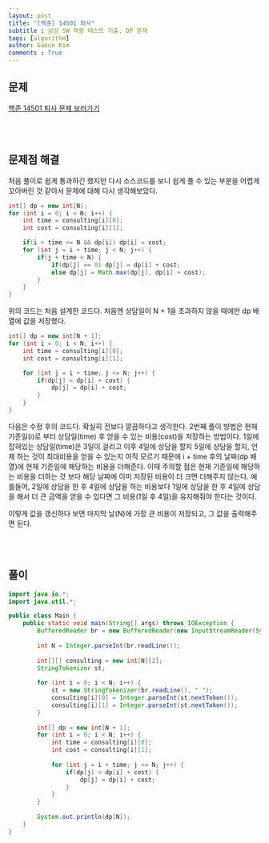 ```yaml
---
layout: post
title: "[백준] 14501 퇴사"
subtitle : 삼성 SW 역량 테스트 기출, DP 문제
tags: [algorithm]
author: Gaeun Kim
comments : True
---
```


<h2>문제</h2>

[백준 14501 퇴사 문제 보러가기](https://www.acmicpc.net/problem/14501)

<br><br>

<h2>문제점 해결</h2>

처음 풀이로 쉽게 통과하긴 했지만 다시 소스코드를 보니 쉽게 풀 수 있는 부분을 어렵게 꼬아버린 것 같아서 문제에 대해 다시 생각해보았다.

```java
int[] dp = new int[N];
for (int i = 0; i < N; i++) {
    int time = consulting[i][0];
    int cost = consulting[i][1];

    if(i + time <= N && dp[i]) dp[i] = cost;
    for (int j = i + time; j < N; j++) {
        if(j + time < N) {
            if(dp[j] == 0) dp[j] = dp[i] + cost;
            else dp[j] = Math.max(dp[j], dp[i] + cost);
        }
    }
}
```

위의 코드는 처음 설계한 코드다. 처음엔 상담일이 N + 1을 초과하지 않을 때에만 dp 배열에 값을 저장했다.

```java
int[] dp = new int[N + 1];
for (int i = 0; i < N; i++) {
    int time = consulting[i][0];
    int cost = consulting[i][1];

    for (int j = i + time; j <= N; j++) {
        if(dp[j] < dp[i] + cost) {
            dp[j] = dp[i] + cost;
        }
    }
}
```

다음은 수정 후의 코드다. 확실히 전보다 깔끔하다고 생각한다. 2번째 풀이 방법은 현재 기준일(i)로 부터 상담일(time) 후 얻을 수 있는 비용(cost)을 저장하는 방법이다. 1일에 잡혀있는 상담일(time)은 3일이 걸리고 이후 4일에 상담을 할지 5일에 상담을 할지, 언제 하는 것이 최대비용을 얻을 수 있는지 아직 모르기 때문에 i + time 후의 날짜(dp 배열)에 현재 기준일에 해당하는 비용을 더해준다. 이때 주의할 점은 현재 기준일에 해당하는 비용을 더하는 것 보다 해당 날짜에 이미 저장된 비용이 더 크면 더해주지 않는다. 예를들어, 2일에 상담을 한 후 4일에 상담을 하는 비용보다 1일에 상담을 한 후 4일에 상담을 해서 더 큰 금액을 얻을 수 있다면 그 비용(1일 후 4일)을 유지해줘야 한다는 것이다.

이렇게 값을 갱신하다 보면 마지막 날(N)에 가장 큰 비용이 저장되고, 그 값을 출력해주면 된다.

<br><br>

<h2>풀이</h2>

```java
import java.io.*;
import java.util.*;

public class Main {
	public static void main(String[] args) throws IOException {
		BufferedReader br = new BufferedReader(new InputStreamReader(System.in));
		
		int N = Integer.parseInt(br.readLine());
		
		int[][] consulting = new int[N][2];
		StringTokenizer st;
		
		for (int i = 0; i < N; i++) {
			st = new StringTokenizer(br.readLine(), " ");
			consulting[i][0] = Integer.parseInt(st.nextToken()); 
			consulting[i][1] = Integer.parseInt(st.nextToken());
		}
		
		int[] dp = new int[N + 1];
		for (int i = 0; i < N; i++) {
			int time = consulting[i][0];
			int cost = consulting[i][1];
			
			for (int j = i + time; j <= N; j++) {
				if(dp[j] < dp[i] + cost) {
					dp[j] = dp[i] + cost;
				}
			}
		}
		
		System.out.println(dp[N]);
	}
}
```

